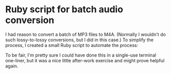 # Ruby script for batch audio conversion

I had reason to convert a batch of MP3 files to M4A. (Normally I wouldn't do such lossy-to-lossy conversions, but I did in this case.) To simplify the process, I created a small Ruby script to automate the process:

<script src="https://gist.github.com/codeconscious/6303eabac07bc29116b1a36a316f95f1.js"></script>

To be fair, I'm pretty sure I could have done this in a single-use terminal one-liner, but it was a nice little after-work exercise and might prove helpful again.
